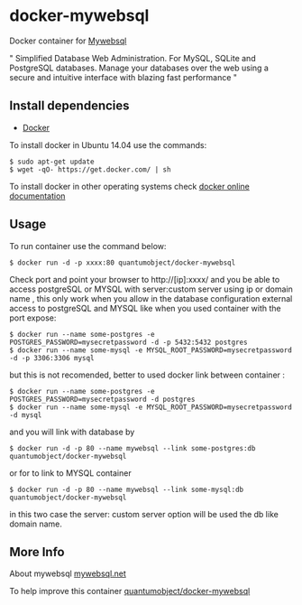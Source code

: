 # docker-mywebsql

Docker container for [Mywebsql][3]

" Simplified Database Web Administration. For MySQL, SQLite and PostgreSQL databases. Manage your databases over the web using a secure and intuitive interface with blazing fast performance "

## Install dependencies

  - [Docker][2]

To install docker in Ubuntu 14.04 use the commands:

    $ sudo apt-get update
    $ wget -qO- https://get.docker.com/ | sh

 To install docker in other operating systems check [docker online documentation][4]

## Usage

To run container use the command below:

    $ docker run -d -p xxxx:80 quantumobject/docker-mywebsql

Check port and point your browser to http://[ip]:xxxx/  and you be able to access postgreSQL or MYSQL with server:custom server using ip or domain name , this only work when you allow in the database configuration external access to postgreSQL and MYSQL like when you used container with the port expose:

    $ docker run --name some-postgres -e POSTGRES_PASSWORD=mysecretpassword -d -p 5432:5432 postgres
    $ docker run --name some-mysql -e MYSQL_ROOT_PASSWORD=mysecretpassword -d -p 3306:3306 mysql

but this is not recomended, better to used docker link between container :

    $ docker run --name some-postgres -e POSTGRES_PASSWORD=mysecretpassword -d postgres
    $ docker run --name some-mysql -e MYSQL_ROOT_PASSWORD=mysecretpassword -d mysql
    
and you will link with database by 

    $ docker run -d -p 80 --name mywebsql --link some-postgres:db quantumobject/docker-mywebsql
    
or for to link to MYSQL container 

    $ docker run -d -p 80 --name mywebsql --link some-mysql:db quantumobject/docker-mywebsql
    
in this two case the server: custom server option will be used the db like domain name. 


## More Info

About mywebsql [mywebsql.net][1]

To help improve this container [quantumobject/docker-mywebsql][5]

[1]:http://mywebsql.net/
[2]:https://www.docker.com
[3]:http://mywebsql.net/downloads/
[4]:http://docs.docker.com
[5]:https://github.com/QuantumObject/docker-mywebsql

